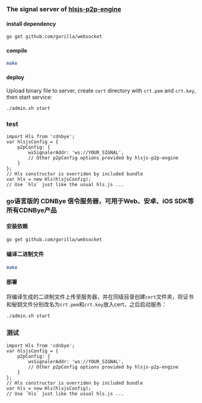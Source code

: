 ### The signal server of [hlsjs-p2p-engine](https://github.com/cdnbye/hlsjs-p2p-engine)

#### install dependency
```bash
go get github.com/gorilla/websocket
```

#### compile
```bash
make
```

#### deploy
Upload binary file to server, create `cert` directory with `crt.pem` and `crt.key`, then start service:
```bash
./admin.sh start
```

### test
```
import Hls from 'cdnbye';
var hlsjsConfig = {
    p2pConfig: {
        wsSignalerAddr: 'ws://YOUR_SIGNAL',
        // Other p2pConfig options provided by hlsjs-p2p-engine
    }
};
// Hls constructor is overriden by included bundle
var hls = new Hls(hlsjsConfig);
// Use `hls` just like the usual hls.js ...
```

### go语言版的 CDNBye 信令服务器，可用于Web、安卓、iOS SDK等所有CDNBye产品
#### 安装依赖
```bash
go get github.com/gorilla/websocket
```

#### 编译二进制文件
```bash
make
```

#### 部署
将编译生成的二进制文件上传至服务器，并在同级目录创建`cert`文件夹，将证书和秘钥文件分别改名为`crt.pem`和`crt.key`放入cert，之后启动服务：
```bash
./admin.sh start
```

### 测试
```
import Hls from 'cdnbye';
var hlsjsConfig = {
    p2pConfig: {
        wsSignalerAddr: 'ws://YOUR_SIGNAL',
        // Other p2pConfig options provided by hlsjs-p2p-engine
    }
};
// Hls constructor is overriden by included bundle
var hls = new Hls(hlsjsConfig);
// Use `hls` just like the usual hls.js ...
```



